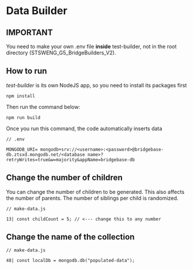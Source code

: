 # Data Builder
## IMPORTANT
You need to make your own .env file **inside** test-builder,
not in the root directory (STSWENG_G5_BridgeBuilders_V2).

## How to run
*test-builder* is its own NodeJS app, so you need to install
its packages first

```
npm install
```

Then run the command below:

```
npm run build
```
Once you run this command, the code automatically inserts data

```
// .env

MONGODB_URI= mongodb+srv://<username>:<password>@bridgebase-db.ztsxd.mongodb.net/<database name>?retryWrites=true&w=majority&appName=bridgebase-db

```

## Change the number of children
You can change the number of children to be generated.
This also affects the number of parents. The number of siblings
per child is randomized.

```
// make-data.js

13| const childCount = 5; // <--- change this to any number
```

## Change the name of the collection 

```
// make-data.js

48| const localDb = mongodb.db("populated-data");
```

